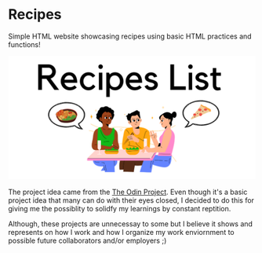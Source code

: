 # Recipes
Simple HTML website showcasing recipes using basic HTML practices and functions! 

![Recipe list img](img/Recipes%20List.png)

The project idea came from the <a href="https://www.theodinproject.com/">The Odin Project</a>. Even though it's a basic project idea that many can do with their eyes closed, I decided to do this for giving me the possiblity to solidfy my learnings by constant reptition. 

Although, these projects are unnecessay to some but I believe it shows and represents on how I work and how I organize my work enviornment to possible future collaborators and/or employers ;) 